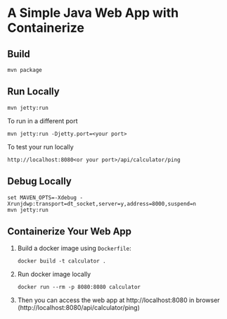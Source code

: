 # A Simple Java Web App with Containerize

## Build
```shell
mvn package
```

## Run Locally
```shell
mvn jetty:run
```
To run in a different port
```shell
mvn jetty:run -Djetty.port=<your port>
```
To test your run locally
```shell
http://localhost:8080<or your port>/api/calculator/ping
```

## Debug Locally
```shell
set MAVEN_OPTS=-Xdebug -Xrunjdwp:transport=dt_socket,server=y,address=8000,suspend=n
mvn jetty:run
```

## Containerize Your Web App
1. Build a docker image using `Dockerfile`:
   ```
   docker build -t calculator .
   ```
2. Run docker image locally
   ```
   docker run --rm -p 8080:8080 calculator
   ```
3. Then you can access the web app at http://localhost:8080 in browser (http://localhost:8080/api/calculator/ping)
